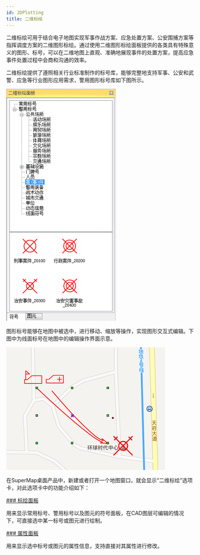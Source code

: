 ```yaml
---
id: 2DPlotting
title: 二维标绘
---
```

二维标绘可用于结合电子地图实现军事作战方案、应急处置方案、公安围捕方案等指挥调度方案的二维图形标绘。通过使用二维图形标绘面板提供的各类具有特殊意义的图形、标号，可以在二维地图上直观、准确地展现事件的处置方案，提高应急事件处置过程中会商和沟通的效率。

二维标绘提供了遵照相关行业标准制作的标号库，能够完整地支持军事、公安和武警、应急等行业图形应用需求，警用图形标号库如下图所示。

![](../img/2DPlottingPanel.png)  

图形标号能够在地图中被选中，进行移动、缩放等操作，实现图形交互式编辑。下图中为线面标号在地图中的编辑操作界面示意。

![](../img/MarkEdit_2D.png)  

  
在SuperMap桌面产品中，新建或者打开一个地图窗口，就会显示“二维标绘”选项卡，对此选项卡中的功能介绍如下：

[### 标绘面板](Introduce2DPlottingPanel)

用来显示常用标号、警用标号以及图元的符号面板，在CAD图层可编辑的情况下，可直接选中某一标号或图元进行绘制。

[### 属性面板](PropertyPanel_2D)

用来显示选中标号或图元的属性信息，支持直接对其属性进行修改。
